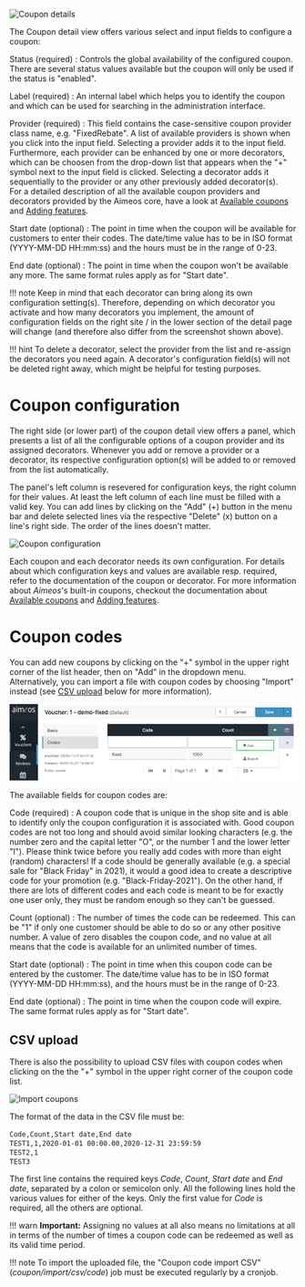 ![Coupon details](Admin-backend-coupon-detail.png)

The Coupon detail view offers various select and input fields to configure a coupon:

Status (required)
: Controls the global availability of the configured coupon. There are several status values available but the coupon will only be used if the status is "enabled".

Label (required)
: An internal label which helps you to identify the coupon and which can be used for searching in the administration interface.

Provider (required)
: This field contains the case-sensitive coupon provider class name, e.g. "FixedRebate". A list of available providers is shown when you click into the input field. Selecting a provider adds it to the input field. Furthermore, each provider can be enhanced by one or more decorators, which can be choosen from the drop-down list that appears when the "+" symbol next to the input field is clicked. Selecting a decorator adds it sequentially to the provider or any other previously added decorator(s).  
For a detailed description of all the available coupon providers and decorators provided by the Aimeos core, have a look at [Available coupons](coupons.md) and [Adding features](coupon-decorators.md).

Start date (optional)
: The point in time when the coupon will be available for customers to enter their codes. The date/time value has to be in ISO format (YYYY-MM-DD HH:mm:ss) and the hours must be in the range of 0-23.

End date (optional)
: The point in time when the coupon won't be available any more. The same format rules apply as for "Start date".

!!! note
     Keep in mind that each decorator can bring along its own configuration setting(s). Therefore, depending on which decorator you activate and how many decorators you implement, the amount of configuration fields on the right site / in the lower section of the detail page will change (and therefore also differ from the screenshot shown above).

!!! hint
    To delete a decorator, select the provider from the list and re-assign the decorators you need again. A decorator's configuration field(s) will not be deleted right away, which might be helpful for testing purposes.

# Coupon configuration

The right side (or lower part) of the coupon detail view offers a panel, which presents a list of all the configurable options of a coupon provider and its assigned decorators. Whenever you add or remove a provider or a decorator, its respective configuration option(s) will be added to or removed from the list automatically.

The panel's left column is resevered for configuration keys, the right column for their values. At least the left column of each line must be filled with a valid key. You can add lines by clicking on the "Add" (+) button in the menu bar and delete selected lines via the respective "Delete" (x) button on a line's right side. The order of the lines doesn't matter.

![Coupon configuration](Admin-backend-coupon-config.png)

Each coupon and each decorator needs its own configuration. For details about which configuration keys and values are available resp. required, refer to the documentation of the coupon or decorator. For more information about *Aimeos*'s built-in coupons, checkout the documentation about [Available coupons](coupons.md) and [Adding features](coupon-decorators.md).


# Coupon codes

You can add new coupons by clicking on the "+" symbol in the upper right corner of the list header, then on "Add" in the dropdown menu. Alternatively, you can import a file with coupon codes by choosing "Import" instead (see [CSV upload](#csv-upload) below for more information).

![Coupon code list](Admin-backend-coupon-code-list.png)

The available fields for coupon codes are:

Code (required)
: A coupon code that is unique in the shop site and is able to identify only the coupon configuration it is associated with. Good coupon codes are not too long and should avoid similar looking characters (e.g. the number zero and the capital letter "O", or the number 1 and the lower letter "l"). Please think twice before you really add codes with more than eight (random) characters! If a code should be generally available (e.g. a special sale for "Black Friday" in 2021), it would a good idea to create a descriptive code for your promotion (e.g. "Black-Friday-2021"). On the other hand, if there are lots of different codes and each code is meant to be for exactly one user only, they must be random enough so they can't be guessed.

Count (optional)
: The number of times the code can be redeemed. This can be "1" if only one customer should be able to do so or any other positive number. A value of zero disables the coupon code, and no value at all means that the code is available for an unlimited number of times.

Start date (optional)
: The point in time when this coupon code can be entered by the customer. The date/time value has to be in ISO format (YYYY-MM-DD HH:mm:ss), and the hours must be in the range of 0-23.

End date (optional)
: The point in time when the coupon code will expire. The same format rules apply as for "Start date".

## CSV upload

There is also the possibility to upload CSV files with coupon codes when clicking on the the "+" symbol in the upper right corner of the coupon code list.

![Import coupons](Admin-backend-coupon-add.png)

The format of the data in the CSV file must be:

```
Code,Count,Start date,End date
TEST1,1,2020-01-01 00:00.00,2020-12-31 23:59:59
TEST2,1
TEST3
```

The first line contains the required keys *Code*, *Count*, *Start date* and *End date*, separated by a colon or semicolon only. All the following lines hold the various values for either of the keys. Only the first value for *Code* is required, all the others are optional. 

!!! warn
    **Important:** Assigning no values at all also means no limitations at all in terms of the number of times a coupon code can be redeemed as well as its valid time period.

!!! note
    To import the uploaded file, the "Coupon code import CSV" (*coupon/import/csv/code*) job must be executed regularly by a cronjob.
